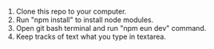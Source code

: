 1. Clone this repo to your computer.
2. Run "npm install" to install node modules.
3. Open git bash terminal and run "npm eun dev" command.
4. Keep tracks of text what you type in textarea.

